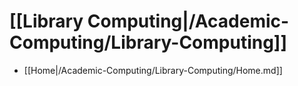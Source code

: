 # [[Library Computing|/Academic-Computing/Library-Computing]]
 * [[Home|/Academic-Computing/Library-Computing/Home.md]]
